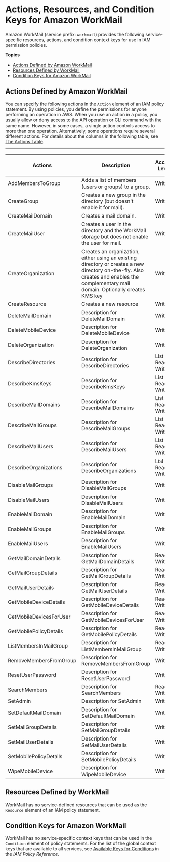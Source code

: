 # Actions, Resources, and Condition Keys for Amazon WorkMail<a name="list_amazonworkmail"></a>

Amazon WorkMail \(service prefix: `workmail`\) provides the following service\-specific resources, actions, and condition context keys for use in IAM permission policies\.

**Topics**
+ [Actions Defined by Amazon WorkMail](#amazonworkmail-actions-as-permissions)
+ [Resources Defined by WorkMail](#amazonworkmail-resources-for-iam-policies)
+ [Condition Keys for Amazon WorkMail](#amazonworkmail-policy-keys)

## Actions Defined by Amazon WorkMail<a name="amazonworkmail-actions-as-permissions"></a>

You can specify the following actions in the `Action` element of an IAM policy statement\. By using policies, you define the permissions for anyone performing an operation in AWS\. When you use an action in a policy, you usually allow or deny access to the API operation or CLI command with the same name\. However, in some cases, a single action controls access to more than one operation\. Alternatively, some operations require several different actions\. For details about the columns in the following table, see [The Actions Table](reference_policies_actions-resources-contextkeys.md#actions_table)\.


****  

| Actions | Description | Access Level | Resource Types \(\*required\) | Condition Keys | Dependent Actions | 
| --- | --- | --- | --- | --- | --- | 
| AddMembersToGroup | Adds a list of members \(users or groups\) to a group\. | Write  |  |  |  | 
| CreateGroup | Creates a new group in the directory \(but doesn't enable it for mail\)\. | Write  |  |  |  | 
| CreateMailDomain | Creates a mail domain\. | Write  |  |  |  | 
| CreateMailUser | Creates a user in the directory and the WorkMail storage but does not enable the user for mail\. | Write  |  |  |  | 
| CreateOrganization | Creates an organization, either using an existing directory or creates a new directory on\-the\-fly\. Also creates and enables the complementary mail domain\. Optionally creates KMS key | Write  |  |  |  | 
| CreateResource | Creates a new resource | Write  |  |  |  | 
| DeleteMailDomain | Description for DeleteMailDomain | Write  |  |  |  | 
| DeleteMobileDevice | Description for DeleteMobileDevice | Write  |  |  |  | 
| DeleteOrganization | Description for DeleteOrganization | Write  |  |  |  | 
| DescribeDirectories | Description for DescribeDirectories | List Read Write  |  |  |  | 
| DescribeKmsKeys | Description for DescribeKmsKeys | List Read Write  |  |  |  | 
| DescribeMailDomains | Description for DescribeMailDomains | List Read Write  |  |  |  | 
| DescribeMailGroups | Description for DescribeMailGroups | List Read Write  |  |  |  | 
| DescribeMailUsers | Description for DescribeMailUsers | List Read Write  |  |  |  | 
| DescribeOrganizations | Description for DescribeOrganizations | List Read Write  |  |  |  | 
| DisableMailGroups | Description for DisableMailGroups | Write  |  |  |  | 
| DisableMailUsers | Description for DisableMailUsers | Write  |  |  |  | 
| EnableMailDomain | Description for EnableMailDomain | Write  |  |  |  | 
| EnableMailGroups | Description for EnableMailGroups | Write  |  |  |  | 
| EnableMailUsers | Description for EnableMailUsers | Write  |  |  |  | 
| GetMailDomainDetails | Description for GetMailDomainDetails | Read Write  |  |  |  | 
| GetMailGroupDetails | Description for GetMailGroupDetails | Read Write  |  |  |  | 
| GetMailUserDetails | Description for GetMailUserDetails | Read Write  |  |  |  | 
| GetMobileDeviceDetails | Description for GetMobileDeviceDetails | Read Write  |  |  |  | 
| GetMobileDevicesForUser | Description for GetMobileDevicesForUser | Read Write  |  |  |  | 
| GetMobilePolicyDetails | Description for GetMobilePolicyDetails | Read Write  |  |  |  | 
| ListMembersInMailGroup | Description for ListMembersInMailGroup | Read Write  |  |  |  | 
| RemoveMembersFromGroup | Description for RemoveMembersFromGroup | Write  |  |  |  | 
| ResetUserPassword | Description for ResetUserPassword | Write  |  |  |  | 
| SearchMembers | Description for SearchMembers | Read Write  |  |  |  | 
| SetAdmin | Description for SetAdmin | Write  |  |  |  | 
| SetDefaultMailDomain | Description for SetDefaultMailDomain | Write  |  |  |  | 
| SetMailGroupDetails | Description for SetMailGroupDetails | Write  |  |  |  | 
| SetMailUserDetails | Description for SetMailUserDetails | Write  |  |  |  | 
| SetMobilePolicyDetails | Description for SetMobilePolicyDetails | Write  |  |  |  | 
| WipeMobileDevice | Description for WipeMobileDevice | Write  |  |  |  | 

## Resources Defined by WorkMail<a name="amazonworkmail-resources-for-iam-policies"></a>

WorkMail has no service\-defined resources that can be used as the `Resource` element of an IAM policy statement\.

## Condition Keys for Amazon WorkMail<a name="amazonworkmail-policy-keys"></a>

WorkMail has no service\-specific context keys that can be used in the `Condition` element of policy statements\. For the list of the global context keys that are available to all services, see [Available Keys for Conditions](http://docs.aws.amazon.com/IAM/latest/UserGuide/reference_policies_condition-keys.html#AvailableKeys) in the *IAM Policy Reference*\.